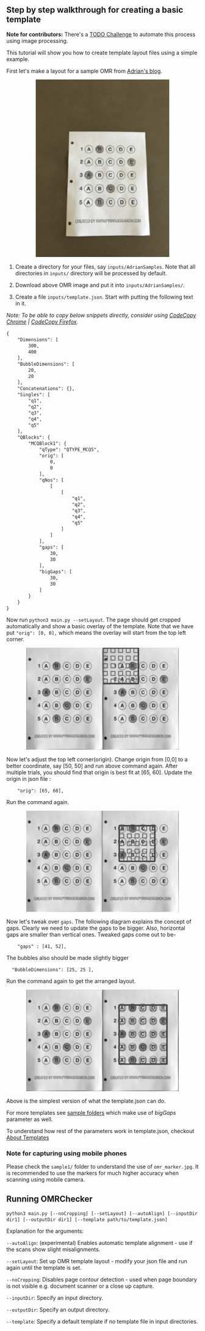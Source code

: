## Step by step walkthrough for creating a basic template
**Note for contributors:** There's a [TODO Challenge](./TODOs) to automate this process using image processing. 

This tutorial will show you how to create template layout files using a simple example.

<!-- TODO explain directory structure here -->

First let's make a layout for a sample OMR from [Adrian's blog](https://pyimagesearch.com/2016/10/03/bubble-sheet-multiple-choice-scanner-and-test-grader-using-omr-python-and-opencv/).
<!-- image here -->
<p align="center">
  <img alt="Adrian OMR" width="350" src="./images/AdrianSample/HE/adrian_omr.png">
</p>

1. Create a directory for your files, say `inputs/AdrianSamples`. Note that all directories in `inputs/` directory will be processed by default.

2. Download above OMR image and put it into `inputs/AdrianSamples/`.

3. Create a file `inputs/template.json`. Start with putting the following text in it.

_Note: To be able to copy below snippets directly, consider using [CodeCopy Chrome](https://chrome.google.com/webstore/detail/codecopy/fkbfebkcoelajmhanocgppanfoojcdmg) | [CodeCopy Firefox](https://addons.mozilla.org/en-US/firefox/addon/codecopy/)._

```
{
    "Dimensions": [
        300,
        400
    ],
    "BubbleDimensions": [
        20,
        20
    ],
    "Concatenations": {},
    "Singles": [
        "q1",
        "q2",
        "q3",
        "q4",
        "q5"
    ],
    "QBlocks": {
        "MCQBlock1": {
            "qType": "QTYPE_MCQ5",
            "orig": [
                0,
                0
            ],
            "qNos": [
                [
                    [
                        "q1",
                        "q2",
                        "q3",
                        "q4",
                        "q5"
                    ]
                ]
            ],
            "gaps": [
                30,
                30
            ],
            "bigGaps": [
                30,
                30
            ]
        }
    }
}
```

Now run `python3 main.py --setLayout`. The page should get cropped automatically and show a basic overlay of the template.
Note that we have put `"orig": [0, 0],` which means the overlay will start from the top left corner.

<p align="center">
  <img alt="Initial Layout" width="400" src="./images/initial_layout.png">
</p>
Now let's adjust the top left corner(origin). Change origin from [0,0] to a better coordinate, say [50, 50] and run above command again. After multiple trials, you should find that origin is best fit at [65, 60]. Update the origin in json file : 

```
    "orig": [65, 60],
```
Run the command again.
<!-- Put origin_step here -->
<p align="center">
  <img alt="Origin Step" width="400" src="./images/origin_step.png">
</p>

Now let's tweak over `gaps`. The following diagram explains the concept of gaps. 
Clearly we need to update the gaps to be bigger. Also, horizontal gaps are smaller than vertical ones. Tweaked gaps come out to be- 
```
    "gaps" : [41, 52],
```
The bubbles also should be made slightly bigger
```
  "BubbleDimensions": [25, 25 ],
```
Run the command again to get the arranged layout.
<!-- put final_layout here -->
<p align="center">
  <img alt="Final Layout" width="400" src="./images/final_layout.png">
</p>

Above is the simplest version of what the template.json can do. 

For more templates see [sample folders](https://github.com/Udayraj123/OMRChecker/tree/master/samples) which make use of *bigGaps* parameter as well.

To understand how rest of the parameters work in template.json, checkout [About Templates](./About-Templates)

### Note for capturing using mobile phones

Please check the `sample1/` folder to understand the use of `omr_marker.jpg`. It is recommended to use the markers for much higher accuracy when scanning using mobile camera.

<!-- 
	1. Put marker crop(If any) at `inputs/omr_marker.jpg`. Adjust SheetToMarkerWidthRatio in globals.py 
-->

<!-- bummer: do not change the header text as it's linked -->
## Running OMRChecker
```
python3 main.py [--noCropping] [--setLayout] [--autoAlign] [--inputDir dir1] [--outputDir dir1] [--template path/to/template.json]
```
Explanation for the arguments:

`--autoAlign`: (experimental) Enables automatic template alignment - use if the scans show slight misalignments.

`--setLayout`: Set up OMR template layout - modify your json file and run again until the template is set.

`--noCropping`: Disables page contour detection - used when page boundary is not visible e.g. document scanner or a close up capture.

`--inputDir`: Specify an input directory.

`--outputDir`: Specify an output directory.

`--template`: Specify a default template if no template file in input directories.


<!-- mention col_orient by example -->